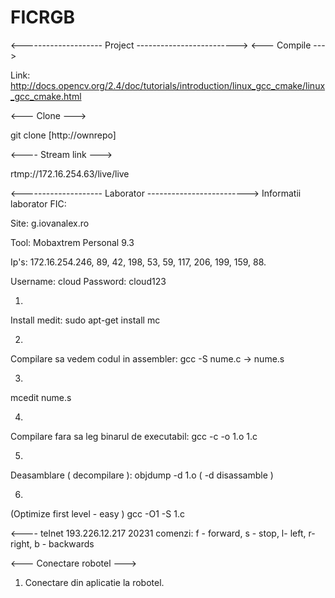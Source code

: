 # FICRGB
<-------------------- Project ------------------------->
<--- Compile --->

Link: http://docs.opencv.org/2.4/doc/tutorials/introduction/linux_gcc_cmake/linux_gcc_cmake.html

<--- Clone ---> 

git clone [http://ownrepo]

<---- Stream link ---> 

rtmp://172.16.254.63/live/live

<-------------------- Laborator ------------------------->
Informatii laborator FIC:

Site: g.iovanalex.ro

Tool: Mobaxtrem Personal 9.3

Ip's:
172.16.254.246, 89, 42, 198, 53, 59, 117, 206, 199, 159, 88.

Username: cloud
Password: cloud123

1.
Install medit: sudo apt-get install mc

2.
Compilare sa vedem codul in assembler: gcc -S nume.c -> nume.s

3.
mcedit nume.s

4.
Compilare fara sa leg binarul de executabil: gcc -c -o 1.o 1.c

5.
Deasamblare ( decompilare ): objdump -d 1.o ( -d disassamble )

6.
(Optimize first level - easy )
gcc -O1 -S 1.c


<---- telnet 193.226.12.217 20231
comenzi: f - forward, s - stop, l- left, r- right, b - backwards  

<--- Conectare robotel ---> 
1. Conectare din aplicatie la robotel. 
